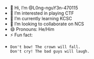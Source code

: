 - 👋 Hi, I’m @L0ng-nguY3n-470115
- 👀 I’m interested in playing CTF
- 🌱 I’m currently learning KCSC
- 💞️ I’m looking to collaborate on NCS
- 😄 Pronouns: He/Him
- ⚡ Fun fact:
- ```
  Don't bow! The crown will fall.
  Don't cry! The bad guys will laugh.
  ```

<!---
L0ng-nguY3n-470115/L0ng-nguY3n-470115 is a ✨ special ✨ repository because its `README.md` (this file) appears on your GitHub profile.
You can click the Preview link to take a look at your changes.
--->
